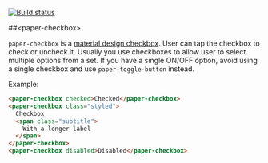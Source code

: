 [![Build status](https://travis-ci.org/PolymerElements/paper-checkbox.svg?branch=master)](https://travis-ci.org/PolymerElements/paper-checkbox)

##&lt;paper-checkbox&gt;

`paper-checkbox` is a [material design checkbox](https://www.google.com/design/spec/components/selection-controls.html#selection-controls-checkbox). 
User can tap the checkbox to check or uncheck it. Usually you use checkboxes
to allow user to select multiple options from a set. If you have a single
ON/OFF option, avoid using a single checkbox and use `paper-toggle-button`
instead.

Example:
<!---
```
<custom-element-demo>
  <template>
    <script src="../webcomponentsjs/webcomponents-lite.js"></script>
    <link rel="import" href="paper-checkbox.html">
    <style is="custom-style">
      paper-checkbox {
        font-family: 'Roboto', sans-serif;
        margin: 24px;
      }
        
      paper-checkbox:first-child {
        --primary-color: #ff5722;
      }
      
      paper-checkbox.styled {
        align-self: center;
        border: 1px solid var(--paper-green-200);
        padding: 8px 16px;
        --paper-checkbox-checked-color: var(--paper-green-500);
        --paper-checkbox-checked-ink-color: var(--paper-green-500);
        --paper-checkbox-unchecked-color: var(--paper-green-900);
        --paper-checkbox-unchecked-ink-color: var(--paper-green-900);
        --paper-checkbox-label-color: var(--paper-green-500);
        --paper-checkbox-label-spacing: 0;
        --paper-checkbox-margin: 8px 16px 8px 0;
        --paper-checkbox-vertical-align: top;
      }

      paper-checkbox .subtitle {
        display: block;
        font-size: 0.8em;
        margin-top: 2px;
        max-width: 150px;
      }
      
      #container {
        display: flex;
        justify-content: space-between;
        flex-wrap: wrap;
      }
    </style>
    <div id="container">
      <next-code-block></next-code-block>
    </div>
  </template>
</custom-element-demo>
```
-->
```html
<paper-checkbox checked>Checked</paper-checkbox>
<paper-checkbox class="styled">
  Checkbox
  <span class="subtitle">
    With a longer label
  </span>
</paper-checkbox>
<paper-checkbox disabled>Disabled</paper-checkbox>
```
